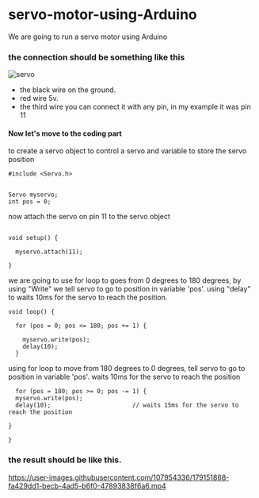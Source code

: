# servo-motor-using-Arduino
We are going to run a servo motor using Arduino

### the connection should be something like this

![servo](https://user-images.githubusercontent.com/107954336/179149776-8fc1d202-0438-4007-aa3a-5e1455229a2e.png)

- the black wire on the ground.
- red wire 5v.
- the third wire you can connect it with any pin, in my example it was pin 11

#### Now let's move to the coding part

to create a servo object to control a servo and variable to store the servo position

```
#include <Servo.h>


Servo myservo;  
int pos = 0;    

```

now attach the servo on pin 11 to the servo object

```

void setup() {

  myservo.attach(11);  

}
```

we are going to use for loop to goes from 0 degrees to 180 degrees, by using "Write" we tell servo to go to position in variable 'pos'.
using "delay" to waits 10ms for the servo to reach the position.

```
void loop() {

  for (pos = 0; pos <= 180; pos += 1) { 

    myservo.write(pos);              
    delay(10);                      
  }
  ```
  
  using for loop to move from 180 degrees to 0 degrees, tell servo to go to position in variable 'pos'.
  waits 10ms for the servo to reach the position
  
  ```
    for (pos = 180; pos >= 0; pos -= 1) { 
    myservo.write(pos);              
    delay(10);                       // waits 15ms for the servo to reach the position

  }

}
 ```
 
 ### the result should be like this.
 
 

https://user-images.githubusercontent.com/107954336/179151868-fa429dd1-becb-4ad5-b6f0-47893838f6a6.mp4




